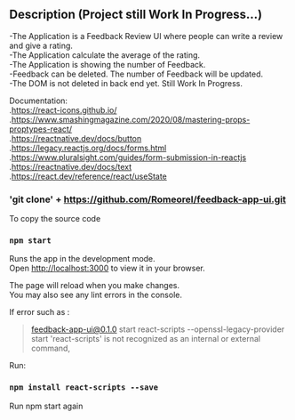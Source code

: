## Description (Project still Work In Progress...)
-The Application is a Feedback Review UI where people can write a review and give a rating. \
-The Application calculate the average of the rating. \
-The Application is showing the number of Feedback. \
-Feedback can be deleted. The number of Feedback will be updated. \
-The DOM is not deleted in back end yet. Still Work In Progress.

Documentation: \
  .https://react-icons.github.io/ \
  .https://www.smashingmagazine.com/2020/08/mastering-props-proptypes-react/ \
  .https://reactnative.dev/docs/button \
  .https://legacy.reactjs.org/docs/forms.html \
  .https://www.pluralsight.com/guides/form-submission-in-reactjs \
  .https://reactnative.dev/docs/text \
  .https://react.dev/reference/react/useState


### 'git clone' + https://github.com/Romeorel/feedback-app-ui.git

To copy the source code

### `npm start`

Runs the app in the development mode.\
Open [http://localhost:3000](http://localhost:3000) to view it in your browser.

The page will reload when you make changes.\
You may also see any lint errors in the console.

If error such as :
> feedback-app-ui@0.1.0 start
> react-scripts --openssl-legacy-provider start
'react-scripts' is not recognized as an internal or external command,

Run:
### `npm install react-scripts --save`

Run npm start again

